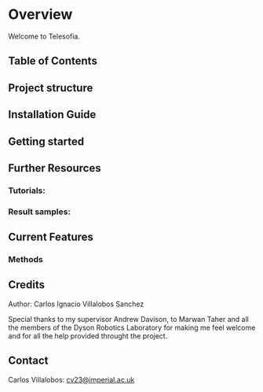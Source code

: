 # Overview

Welcome to Telesofia. 

## Table of Contents


## Project structure

## Installation Guide



## Getting started



## Further Resources


### Tutorials:


### Result samples:




## Current Features


### Methods


## Credits

Author: Carlos Ignacio Villalobos Sanchez

Special thanks to my supervisor Andrew Davison, to Marwan Taher and all the members of the Dyson Robotics Laboratory for making me feel welcome and for all the help provided throught the project.

## Contact

Carlos Villalobos: cv23@imperial.ac.uk

